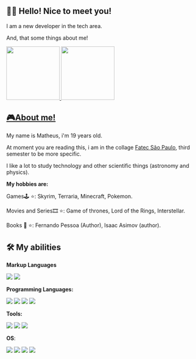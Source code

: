 
## 👨‍💻 Hello! Nice to meet you!
I am a new developer in the tech area. 

And, that some things about me!

<div>
  <a href="https://github.com/techmths">
  <img height="140em" src="https://github-readme-stats.vercel.app/api?username=techmths&show_icons=true&theme=dark&include_all_commits=true&count_private=true"/>
  <img height="140em" src="https://github-readme-stats.vercel.app/api/top-langs/?username=techmths&layout=compact&langs_count=16&theme=dark"/>
</div>

## 🎮About me!
<div>
  <a>
  My name is Matheus, i'm 19 years old.
  
  At moment you are reading this, i am in the collage [Fatec São Paulo](https://www.fatecsp.br/), third semester to be more specific.
  
  I like a lot to study technology and other scientific things (astronomy and physics).
  
  **My hobbies are:**
  
  Games🕹 ⭐: Skyrim, Terraria, Minecraft, Pokemon. 
  
  Movies and Series🎞 ⭐: Game of thrones, Lord of the Rings, Interstellar.
  
  Books 📕 ⭐: Fernando Pessoa (Author), Isaac Asimov (author).
  </a>
</div>

## 🛠 My abilities

**Markup Languages**

<div>
  <img src = "https://img.shields.io/badge/HTML5-E34F26?style=for-the-badge&logo=html5&logoColor=white">
  <img src = "https://img.shields.io/badge/CSS3-1572B6?style=for-the-badge&logo=css3&logoColor=white">
</div>

**Programming Languages:**

<div>
  <img src = "https://img.shields.io/badge/python-3670A0?style=for-the-badge&logo=python&logoColor=ffdd54">
  
  <img src = "https://img.shields.io/badge/C-00599C?style=for-the-badge&logo=c&logoColor=white">
  
  <img src = "https://img.shields.io/badge/C%2B%2B-00599C?style=for-the-badge&logo=c%2B%2B&logoColor=white">
  
  <img src = "https://img.shields.io/badge/java-%23ED8B00.svg?style=for-the-badge&logo=openjdk&logoColor=white">
</div>

**Tools:** 
<div>
  <img src = "https://img.shields.io/badge/MySQL-00000F?style=for-the-badge&logo=mysql&logoColor=white">
  
  <img src="https://img.shields.io/badge/SQLite-000?style=for-the-badge&logo=sqlite&logoColor=07405E">
  
  <img src="https://img.shields.io/badge/GIT-E44C30?style=for-the-badge&logo=git&logoColor=white">
</div>

**OS**:
<div>
  <img src="https://img.shields.io/badge/Linux-000?style=for-the-badge&logo=linux&logoColor=FCC624">

  <img src="https://img.shields.io/badge/Ubuntu-35495E?style=for-the-badge&logo=ubuntu&logoColor=2CA5E0">

  <img src="https://img.shields.io/badge/Windows-000?style=for-the-badge&logo=windows&logoColor=2CA5E0">

  <img src="https://img.shields.io/badge/Android-3DDC84?style=for-the-badge&logo=android&logoColor=white">
</div>
